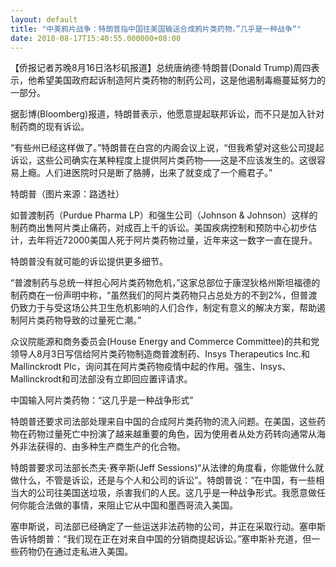 ```yaml
---
layout: default
title: "中美鸦片战争：特朗普指中国往美国输送合成鸦片类药物，”几乎是一种战争“"
date: 2018-08-17T15:40:55.000000+08:00
---
```


【侨报记者苏晚8月16日洛杉矶报道】总统唐纳德·特朗普(Donald Trump)周四表示，他希望美国政府起诉制造阿片类药物的制药公司，这是他遏制毒瘾蔓延努力的一部分。

据彭博(Bloomberg)报道，特朗普表示，他愿意提起联邦诉讼，而不只是加入针对制药商的现有诉讼。

“有些州已经这样做了。”特朗普在白宫的内阁会议上说，“但我希望对这些公司提起诉讼，这些公司确实在某种程度上提供阿片类药物——这是不应该发生的。这很容易上瘾。人们进医院时只是断了胳膊，出来了就变成了一个瘾君子。”


特朗普（图片来源：路透社）

如普渡制药（Purdue Pharma LP）和强生公司（Johnson & Johnson）这样的制药商出售阿片类止痛药，对成百上千的诉讼。美国疾病控制和预防中心初步估计，去年将近72000美国人死于阿片类药物过量，近年来这一数字一直在提升。

特朗普没有就可能的诉讼提供更多细节。

“普渡制药与总统一样担心阿片类药物危机，”这家总部位于康涅狄格州斯坦福德的制药商在一份声明中称，“虽然我们的阿片类药物只占总处方的不到2%，但普渡仍致力于与受这场公共卫生危机影响的人们合作，制定有意义的解决方案，帮助遏制阿片类药物导致的过量死亡潮。”

众议院能源和商务委员会(House Energy and Commerce Committee)的共和党领导人8月3日写信给阿片类药物制造商普渡制药、Insys Therapeutics Inc.和Mallinckrodt Plc，询问其在阿片类药物疫情中起的作用。强生、Insys、Mallinckrodt和司法部没有立即回应置评请求。

中国输入阿片类药物：“这几乎是一种战争形式”

特朗普还要求司法部处理来自中国的合成阿片类药物的流入问题。在美国，这些药物在药物过量死亡中扮演了越来越重要的角色，因为使用者从处方药转向通常从海外非法获得的、由多种生产商生产的化合物。

特朗普要求司法部长杰夫·赛辛斯(Jeff Sessions)“从法律的角度看，你能做什么就做什么，不管是诉讼，还是与个人和公司的诉讼”。特朗普说：“在中国，有一些相当大的公司往美国送垃圾，杀害我们的人民。这几乎是一种战争形式。我愿意做任何你能合法做的事情，来阻止它从中国和墨西哥流入美国。

塞申斯说，司法部已经确定了一些运送非法药物的公司，并正在采取行动。塞申斯告诉特朗普：“我们现在正在对来自中国的分销商提起诉讼。”塞申斯补充道，但一些药物仍在通过走私进入美国。


